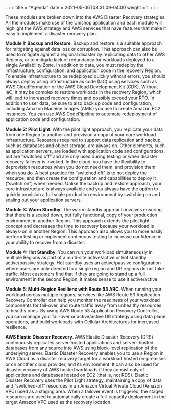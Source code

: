 +++
title = "Agenda"
date =  2021-05-06T08:31:09-04:00
weight = 1
+++

These modules are broken down into the AWS Disaster Recovery strategies.  All the modules make use of the Unishop application and each module will highlight the AWS strategy and AWS services that have features that make it easy to implement a disaster recovery plan.

**Module 1: Backup and Restore**.  Backup and restore is a suitable approach for mitigating against data loss or corruption. This approach can also be used to mitigate against a regional disaster by replicating data to other AWS Regions, or to mitigate lack of redundancy for workloads deployed to a single Availability Zone. In addition to data, you must redeploy the infrastructure, configuration, and application code in the recovery Region. To enable infrastructure to be redeployed quickly without errors, you should always deploy using infrastructure as code (IaC) using services such as AWS CloudFormation or the AWS Cloud Development Kit (CDK). Without IaC, it may be complex to restore workloads in the recovery Region, which will lead to increased recovery times and possibly exceed your RTO. In addition to user data, be sure to also back up code and configuration, including Amazon Machine Images (AMIs) you use to create Amazon EC2 instances. You can use AWS CodePipeline to automate redeployment of application code and configuration.

**Module 2: Pilot Light**. With the pilot light approach, you replicate your data from one Region to another and provision a copy of your core workload infrastructure. Resources required to support data replication and backup, such as databases and object storage, are always on. Other elements, such as application servers, are loaded with application code and configurations, but are "switched off" and are only used during testing or when disaster recovery failover is invoked. In the cloud, you have the flexibility to deprovision resources when you do not need them, and provision them when you do. A best practice for “switched off” is to not deploy the resource, and then create the configuration and capabilities to deploy it (“switch on”) when needed. Unlike the backup and restore approach, your core infrastructure is always available and you always have the option to quickly provision a full scale production environment by switching on and scaling out your application servers.

**Module 3: Warm Standby**. The warm standby approach involves ensuring that there is a scaled down, but fully functional, copy of your production environment in another Region. This approach extends the pilot light concept and decreases the time to recovery because your workload is always-on in another Region. This approach also allows you to more easily perform testing or implement continuous testing to increase confidence in your ability to recover from a disaster.

**Module 4: Hot Standby**. You can run your workload simultaneously in multiple Regions as part of a multi-site active/active or hot standby active/passive strategy. Hot standby uses an active/passive configuration where users are only directed to a single region and DR regions do not take traffic. Most customers find that if they are going to stand up a full environment in the second Region, it makes sense to use it active/active. 

**Module 5: Multi-Region Resilienc with Route 53 ARC**. When running your workload across multiple regions, services like AWS Route 53 Application Recovery Controller can help you monitor the readiness of your workload components for fail-over, and route traffic away from unhealthy resources to healthy ones. By using AWS Route 53 Application Recovery Controller, you can manage your fail-over or active/active DR strategy using data plane operations, and build workloads with Cellular Architectures for increased resilience. 

**AWS Elastic Disaster Recovery**. AWS Elastic Disaster Recovery (DRS) continuously replicates server-hosted applications and server- hosted databases from any source into AWS using block-level replication of the underlying server. Elastic Disaster Recovery enables you to use a Region in AWS Cloud as a disaster recovery target for a workload hosted on-premises or on another cloud provider, and its environment. It can also be used for disaster recovery of AWS hosted workloads if they consist only of applications and databases hosted on EC2 (that is, not RDS). Elastic Disaster Recovery uses the Pilot Light strategy, maintaining a copy of data and “switched-off” resources in an Amazon Virtual Private Cloud (Amazon VPC) used as a staging area. When a failover event is triggered, the staged resources are used to automatically create a full-capacity deployment in the target Amazon VPC used as the recovery location.

